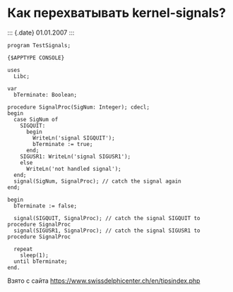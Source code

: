 Как перехватывать kernel-signals?
=================================

::: {.date}
01.01.2007
:::

    program TestSignals; 
     
    {$APPTYPE CONSOLE} 
     
    uses 
      Libc; 
     
    var 
      bTerminate: Boolean; 
     
    procedure SignalProc(SigNum: Integer); cdecl; 
    begin 
      case SigNum of  
        SIGQUIT:  
          begin 
            WriteLn('signal SIGQUIT'); 
            bTerminate := true; 
          end; 
        SIGUSR1: WriteLn('signal SIGUSR1'); 
        else 
          WriteLn('not handled signal'); 
      end; 
      signal(SigNum, SignalProc); // catch the signal again 
    end; 
     
    begin 
      bTerminate := false; 
     
      signal(SIGQUIT, SignalProc); // catch the signal SIGQUIT to procedure SignalProc 
      signal(SIGUSR1, SignalProc); // catch the signal SIGUSR1 to procedure SignalProc 
     
      repeat  
        sleep(1); 
      until bTerminate; 
    end. 

Взято с сайта <https://www.swissdelphicenter.ch/en/tipsindex.php>
